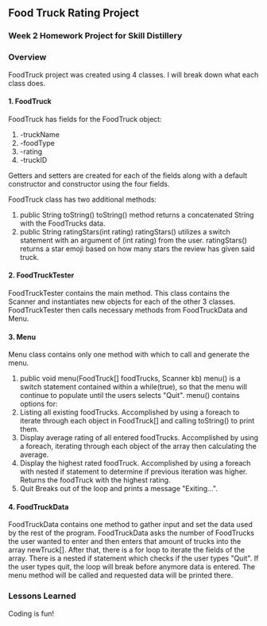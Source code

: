 ## Food Truck Rating Project

### Week 2 Homework Project for Skill Distillery

### Overview
FoodTruck project was created using 4 classes. I will break down what each class does.

#### 1. FoodTruck
FoodTruck has fields for the FoodTruck object:
1. -truckName
2. -foodType
3. -rating
4. -truckID

Getters and setters are created for each of the fields along with a default constructor and constructor using the four fields.

FoodTruck class has two additional methods:
1. public String toString()
toString() method returns a concatenated String with the FoodTrucks data.
2. public String ratingStars(int rating)
ratingStars() utilizes a switch statement with an argument of (int rating) from the user. ratingStars() returns a star emoji based on how many stars the review has given said truck.

#### 2. FoodTruckTester
FoodTruckTester contains the main method. This class contains the Scanner and instantiates new objects for each of the other 3 classes. FoodTruckTester then calls necessary methods from FoodTruckData and Menu.

#### 3. Menu
Menu class contains only one method with which to call and generate the menu.

1. public void menu(FoodTruck[] foodTrucks, Scanner kb)
menu() is a switch statement contained within a while(true), so that the menu will continue to populate until the users selects "Quit". menu() contains options for:
1. Listing all existing foodTrucks.
Accomplished by using a foreach to iterate through each object in FoodTruck[] and calling toString() to print them.
2. Display average rating of all entered foodTrucks.
Accomplished by using a foreach, iterating through each object of the array then calculating the average.
3. Display the highest rated foodTruck.
Accomplished by using a foreach with nested if statement to determine if previous iteration was higher. Returns the foodTruck with the highest rating.
4. Quit
Breaks out of the loop and prints a message "Exiting...".
#### 4. FoodTruckData
FoodTruckData contains one method to gather input and set the data used by the rest of the program.
FoodTruckData asks the number of FoodTrucks the user wanted to enter and then enters that amount of trucks into the array newTruck[]. After that, there is a for loop to iterate the fields of the array.
There is a nested if statement which checks if the user types "Quit". If the user types quit, the loop will break before anymore data is entered. The menu method will be called and requested data will be printed there.

### Lessons Learned
Coding is fun! 
